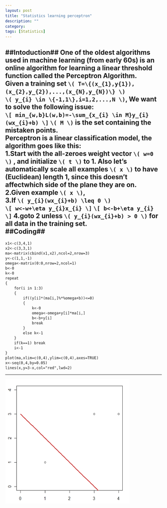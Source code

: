 ```yaml
---
layout: post
title: "Statistics learning perceptron"
description: ""
category: 
tags: [Statistics]
---
```

##Intoduction##
One of the oldest algorithms used in machine learning (from early 60s) is an online algorithm for learning a linear threshold function called the Perceptron Algorithm.     
Given a training set `\( T=\{(x_{1},y{1}),(x_{2},y_{2}),...,(x_{N},y_{N})\} \)`      
`\( y_{i} \in \{-1,1\},i=1,2,...,N \)`, We want to solve the following issue:     
`\[ min_{w,b}L(w,b)=-\sum_{x_{i} \in M}y_{i}(wx_{i}+b) \]`
`\( M \)` is the set containing the mistaken points.     
Perceptron is a linear classification model, the algorithm goes like this:     
1.Start with the all-zeroes weight vector `\( w=0 \)` , and initialize `\( t \)` to 1. Also let’s automatically scale all examples `\( x \)` to have (Euclidean) length 1, since this doesn’t affectwhich side of the plane they are on.      
2.Given example `\( x \)`,    
3.If `\( y_{i}(wx_{i}+b) \leq 0 \)`     
`\[ w<-w+\eta y_{i}x_{i} \]`
`\[ b<-b+\eta y_{i} \]`
4.goto 2 unless `\( y_{i}(wx_{i}+b) > 0 \)` for all data in the training set.      
##Coding##
---
	x1<-c(3,4,1)     
	x2<-c(3,3,1)     
	ma<-matrix(cbind(x1,x2),ncol=2,nrow=3)     
	y<-c(1,1,-1)     
	omega<-matrix(0:0,nrow=2,ncol=1)     
	b<-0     
	k<-0     
	repeat     
	{     
		for(i in 1:3)     
		{	     
			if((y[i]*(ma[i,]%*%omega+b))<=0)     
			{     
				k<-0     
				omega<-omega+y[i]*ma[i,]     
				b<-b+y[i]     
				break     
			}     
			else k<-1     
		}     
		if(k==1) break     
		i<-1     
	}     
	plot(ma,xlim=c(0,4),ylim=c(0,4),axes=TRUE)     
	x<-seq(0,4,by=0.05)     
	lines(x,y=3-x,col="red",lwd=2)     
---
<img src="/assets/2014141.jpg" width="400" height="400"> 

